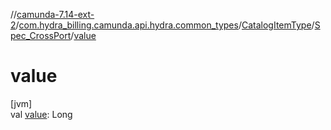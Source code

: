 //[camunda-7.14-ext-2](../../../../index.md)/[com.hydra_billing.camunda.api.hydra.common_types](../../index.md)/[CatalogItemType](../index.md)/[Spec_CrossPort](index.md)/[value](value.md)

# value

[jvm]\
val [value](value.md): Long
